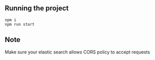 ## Running the project

```
npm i
npm run start
```

## Note
Make sure your elastic search allows CORS policy to accept requests